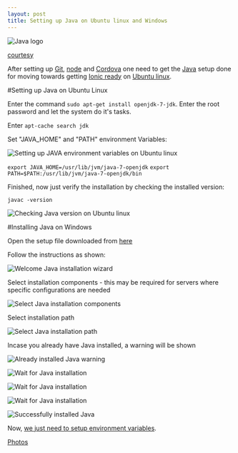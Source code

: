 ```yaml
---
layout: post
title: Setting up Java on Ubuntu linux and Windows
---
```


![Java logo](http://wallpaperology.com/zombie/93295-Java-Logo-1920x1080-Wallpaper.jpg)

[courtesy](http://wallpaperology.com/14-Technology-wallpapers/58-Technology-wallpapers/5679-Java-Logo-HD-Wallpaper.htm)

After setting up [Git](http://xameeramir.github.io/install-git-windows-ubuntu-linux/), [node](http://xameeramir.github.io/install-node/) and [Cordova](http://xameeramir.github.io/installing-cordova/) one need to get the [Java](https://www.oracle.com/java/index.html) setup done for moving towards getting [Ionic ready](http://ionicframework.com/docs/guide/installation.html) on [Ubuntu linux](http://www.ubuntu.com/).

#Setting up Java on Ubuntu Linux

Enter the command `sudo apt-get install openjdk-7-jdk`. Enter the root password and let the system do it's tasks.

Enter `apt-cache search jdk`

Set "JAVA_HOME" and "PATH" environment Variables:

![Setting up JAVA environment variables on Ubuntu linux](https://lh3.googleusercontent.com/p_95I5vlJR5-bDhOqtFTVBBvBDgTNxO5-JS-fIF-9CX5-KGNbtJVIwLMYwwomgECtDUwUF6JKU105VoNL8YClTZ-BB3g3ksjkSA5eBuQrue6qHwkZpZRhfb7_DntvEAU8gbR1ZBqobDI1fk2fXSEd2bzWPxckz0KHJw-CalVrj171SgEV-lToOczwXSVOnMRhnXRGRk3TyMcoVEAtqR77vQNSjRFE5z6Pd5hMwxFAZDZRP15djmJzheAHJlBtg33fNelVXFUs0SGD5d0DX2a9kOaubxkuojSu9Pqe4LwKAD3PeSZ-eUeFbzw52wrlBn7dca32cf6TYwpGOXSc5q5tlLTmRwP9EG1syRHd263VOxQYqJtTOcOe-i2UObul2QofkUuk8v6K5dn2PFxP3uWKT3VJsw3tRwm7TbKCXQt1Xu-QPxEGBmGTUdjkKjmHZhcUQwri-Up6F3gdeNVYpD1EKxisT-3oyW-hq4qGC3ZSifvI1IL4YA5yKVMVf8ZOjQbirAZQru5Q81k2K1fKmYlJLGTJORlhkl8WPw81-ulcN0AX-bClTOXebV9ejGC2pOfLXVy=w695-h139-no)

`export JAVA_HOME=/usr/lib/jvm/java-7-openjdk`
`export PATH=$PATH:/usr/lib/jvm/java-7-openjdk/bin`

Finished, now just verify the installation by checking the installed version:

`javac -version`

![Checking Java version on Ubuntu linux](https://lh3.googleusercontent.com/Sax04bsurKTc1u5wpYvoiv7Th111iIfwUIYpZcTHoE3Oj6m1fiaUH23ZyYFKXI0Lvj0FTqspd7tOA4SpK_k3FC5e3uVASd4qjF152FHfAkgpi9iH2kcvGu_ln3nQ5wQrIhUvkHdbLuVrAvtU5fYu8FjQJHYG4nhZQoGt0laABkC8pL9uEqtmCFUpNI2i8NOdei_je23iibWl2EKjqaAa5uTGhG3loNLXn_XfBCmG_WGBrVYaUoYpvjpMDCklkEAzOAuNo2Ca4G9X90DJsimjokCVCr8DBQTLU0I4C6LipVFCtxu2axWkYkbbNh8He7MThUe623k8e6B9Z8UnJLsGZMowJtOQ7QJYXdw2lV-olJARTMFxwiNG8I989t73O5YMkHVj51h9kqFzCmITFozQBY9yc0Bk45QttQYxs5mX0LOtU1YjtlIllhrTLdr4TWovMKE9UUtfxuzCjPLdtLHG13p8scSqgrD9yvq3DfVDxg2mMr9uQ475_W_Ds-gq9YwugRDae8knsOmXj1PmMFtwTNvmKohEw0T6ygylmh6rtCRmotVZ62R0ii9L7tjpyrRwhcJB=w670-h172-no)

#Installing Java on Windows

Open the setup file downloaded from [here](https://www.java.com/en/download/manual.jsp)

Follow the instructions as shown:

![Welcome Java installation wizard](https://lh3.googleusercontent.com/onAddfX7uX0gBa5WAe0nGtBxXj_laItMy03W_0-qVGXykdB2i2jlaRiZbUuEuq9O5xMqrQU83EefkpVRTitm-34iWdxk0gKwdzvxH4xGgKJ8KkgPUIpqKuSzOn3mGTbe7KeXw126g2sw66JRSLCvte9UxWnZk472wa2Yv7QZPu1r0SIOx1Mn-0vMW5fm6F2baUk0B7QKG2UL5PsGgmQQYEIOK5xu6v-Svi2Ub2_oPWYqN6NUayVpfmWZlw2Sfj6Vnd2wh9TYK_mJbceXtNFTHIcHVCr5j2cflie4TLM9quRAi83qOqsUZQ5fgAF3mvIYfAMLxvplgaCOCMFCeOwq25dG3XKVf18Q6l4QDZ4-qZD62mewBcrr5K61NlrYc-AWUamF33-lvfg3PscPGMqh3bNU2BLzfWexUcQciNLTHOB7FeyorZTSKfrG2DD1tSKwMxPBU_Gt-u1psRq37GMGe-_kXRNDMDyUPRuby-W7BTUj-8uurbx6AiftDfbt6zFb3sYc4AwOMehn3Hz1oN6RbdBQGKiuhJb_1SChxTmYw_Kofyzq9f0YCAc3-yCF5H9imx6f=w500-h381-no)

Select installation components - this may be required for servers where specific configurations are needed

![Select Java installation components](https://lh3.googleusercontent.com/0rD46v_RxxBCaO4I1qxG0zSO_ezE5xopaxgIhaN1C3uzypoyt6abj0rSzunOQ-qr5gS6RgriRSFM3G7IkcPQLWHI9d-JhdaVdgTa_NXlE0Obk39uT-XKFXF6Cgb9DYehkwKnS9AbQ_chabSm02W_N4dKR54QnV8p4rSFu9biGXsCddnCZqabw8aKnOLBUbRQc4YyopXYYh4FgQwF1HIiHJKTBt1XawpQegdrOYjV7IcUztYf15MZtBPCuaDeccuk6RUZOZMbIZIiCaX47FBva-TEj88mJP2YGmKm9mjz2WSo-q9fkbiJxfAQLrrqa6hl-5_Fyql-p8s3VxROKxcL_DCxDCLgPOMT2c37_AUnArgWMqLMJyasIG3Ixs8fEiW0ml8dtuql15s5bnQq1-kFWcI9nd97znGi7TOB-VUi1YjpA816dlFrUd-QsV298zNq-lZyKymok2AA4kkwX_nk_j5Jq4IGQheq5yAOP9bxkpCFok7BUYtXAMvc27ylFlC2h-xeYVjD34bEEQC8v-dCLy2Vm8drZkHPVOPrc781dNMVRqBqiT6HP5oYa6-FzyA305RU=w500-h381-no)

Select installation path

![Select Java installation path](https://lh3.googleusercontent.com/JG1nyC-gEzMFxxG4LiU2_e7pZZGMD0Kx0qmsocUi2iyqE9lEHsd1Gpb01Gzuf9_wqgIqAo2IBcKeSXIu-4IEESAUxb4qUg_6fRiY19PschExFjpEw9EOkEjZMkbBd3l56n6DyZv0MNOFn8CDknFGljqFn_pEJZUe1HqHCD5gfxhKj3JpOpJvurbvrYOWHqIo8eXo90WaQ0xNIIWQYs8qFpvdmTYPP84kpVi67sgYnZdbveWBmYPVfj_fCm2y9sXm0hQ9Ee7lwRvfKubvLVOHAJZ0nDkwLuhrE4z5OWVnZCJU_6qxu-0FdSkzp5wnowPLeHSd_sBbVjrxjTMkG8xHu3u2wdEvsNTUWEqxYjswQ9iXhglgdpl44VHbq2UA7rCDotCBkf0ksV1PKS3632Xrp5MB9seC-I0h2YQJGwc8oWUyJ3-WHe85i-kX9cOneQgIhhLm7CMCcWE8Fwwfd9vBGlArzTpBIuCxY1KgV_ZBXRNAk54tQKLARgjgch3FG_p3d3UKBtshjSplm6NzpJoXWLmwyJIab8WQUYpvLPIMmRuBC6DVMAigo3C29L-sEvsY8-XT=w500-h381-no)

Incase you already have Java installed, a warning will be shown

![Already installed Java warning](https://lh3.googleusercontent.com/6xhWhze0ce57UIjxQkV6aFBm_N8hpe4_Ym5HcMlrLwioBy5BJK7s9LyoCpgxH9o6gQ8NocQ3vt8oa9Qxq3KYCzKKxqdbHF6hKvVNmW-m0BMFQeb2fNrdY_oTNWhxJI_iD5hSann6psEepOGMnnQZotvF5SdJpwko4qY7xF0qqqTmaMGRnDINXVx3wFv55pyo84FZd2RJFiA5kZNgfCd9ygEQhbq9qctwXtd7CL331yqAV7I3mj6ZRFsCFEvHyFm6ULJN3Wejd6wjSfeDsZ04M3VjdKzZifmsnnVvWqP1FVNEtJUv-yv4hDsn5fTj3LGvUyGzdvaWNsS_oamyaZCSjghc2HAUaB7efJ7s0hJEmSBJxR07PGihaLvNVIzlj8QdsPyoXZBrLEopQifoc-3IW5dA7SjcRIH9c7UPgEkbMNV1GlOn_EgVBm8BaCju_oZj-e0EvIYCpbLjcApyzodfR5Ozz-DVVQtViTwy5w2u8hHet7k7Jb-HffCSG1cE4WRfMEH-t3C_zEfpIkd9RRsD1aHbbywA_51gAwowA0PpZZy4DMNOx5U6VtT9nI2_VFPeIDQq=w348-h140-no)

![Wait for Java installation](https://lh3.googleusercontent.com/Uu1zkojeVCKv9k8c5nwJ85m7bBDIYYgoJznu12RcAyopW3tDO-V_UWOGf0x3u1i930orm_kAu-JpoCFQpv4IryxSrTYGc53gfcFMO_slshd8nIlht_t9WKzNn2Z4sXH2_2VkXLJu6TUEhoJ7Q9Ozxj9_xmlTks0EweGR-wke5kr_uivRsSRhNIdwKX17UnuBd94PY0719glqtecRq3U8DtzMWqQTLDkY9PBGFDO8RCx--P_A1eO8sKEYmC3AeQgG2JppxZ4cqXwes2QIBKRkKwkcPn0VxORGrhUcwKQeCaOSVuYDJDLzdzylY45ZMyZiObfFdcM6YPLnGXpv7P5P7yoQ6fXYDyW2c52E9_U54OSZ3c3vsAYDd5jJnZkAHPqq6EMw3AwBhtUIxkBJ8FTkW8BEbblD1TK0WLdWoyocTWvoCMyZqAvQjVzHW7KQR93XSbHj3BwBiq422kgLPw_7p-nF3EdROZvR76SAy9r__ra5Eq6dnw-Aul2dYW1S61e0VF7xgMzdJxfk_cX9unKD1Zf1cTHgqKgBhbqZ-yBm8ULLGhx_ljJZMxKsuhvIiShGvNP1=w394-h149-no)

![Wait for Java installation](https://lh3.googleusercontent.com/SabJ0d7zFT4jRJ0Sm_jCS80K8qBqT8JI6u1o3aRVWoSxpLAg-oPUBIctEE784AUDtSvhDwrcv5ms34M6gDhDn1S-gkIvN6-VgyAGE_GSWXjofL5vbNCowiV4Rh5vZZuyM269Bg8f3frY2rn4AqG3rRKZqPjgJJvWqKjuURjNl7VFz14_qOZETJ4j_4bIQg_z0KAKjrStbnwFBzU5QpA1zMxur5w1ONpG8e4_VJzjF2h6dtdVFIAheZCYuuzavZ4z6IkuXyTz7xhYIqoRLKthn1Pdk6cN1_K8Dz0C5TqBdgjy2I_2v4ijwRBXqkVxWPxalB6BWBk_gF_KKNxedeBad6NDIjHpgKpP3SQWty3u7MRKzBCAqNjpA583QOLWUG_bPenkwaRTtr676SafpeveOWFhcK20wlw20wbIrFOhF0aBWRcEPcL9m4Bcg9LXoyHP6OpWteEPqWcFUg6x_h8cHtBv9w4LdBTkycWHrvMtEIMrCM8KTW35fcxMHLK5W0PbugjLToxHv9U1LKiLLQJHzlk89cIJQtRw6x4QHA7sszMM1o7a_LG8pda8QCs0mo7Pk3oU=w500-h381-no)

![Wait for Java installation](https://lh3.googleusercontent.com/r2FdQDI8tHDsFaJMkcTwMN9jrHMkR9jx6OwUnqm3OkQdDVToOCcuAzUkP79ynIpTS5KyISfnDk_l2f_pgMUUYq49R4_SBPhh_khfwOLogIEzOE-1klY-yVHuTWzUX57ZndqxWOBDC0SfLzqSzPNQB9TRS3iOxogszAAl6l4y5imWKpR6GxrvpT7Hke0ph1gWS8FO-C7e5vkoxwse64wv1TabNueIwszAzPQbmivlRfelENDnzTi785BA512uBjYy3K2hduB89DChBYstTapqzJFO249ZZKlX492in9STcMLz7Ug12AmHHM0K0TBBIjptg3PYTtMdQ9R5pxkN5lqoR67Rv1LDG-6djsyT-FmE3hYHOWteGkXFxZaa60zq3eHUuCCDrHapkDyllg7p4OkRH1jMTO30X3MQmq-3DYVBDfnw1BVRTiB_aL6RkIGq8-CTz_MFNCW44VMJq9tqHAgXhyemqPteAMu1vkzOYcuDBfWIZDvFi9U07MNwaSbffQZtMm4YlRfMo-1SaCZKgwR7W0HuhRSsVppB5Fcim8u_wWKIKntthQHDfXf9O5m4smLzFUGC=w500-h381-no)

![Successfully installed Java](https://lh3.googleusercontent.com/eNquPMrsiH30992DhWrUYbolTjB5SVUNsVAl03jvXjgCTzeXjk74_dQDbWvZCYgP4dMvUUfjerOvRa-tZU03KsxziSIYWT1_hxw-S_KiBMz8xvV7yQqBB5JO_IIjfQf4LU3gUJzXBbT_7g1eTWepZL5g5oat8_A-dEmbhd3HQJEMwMyvHW6ZSxXcOVt5A7zRmIjkNQymYyUeqRRtcguiGbe1G4iWNDKieWWczcr_BtWM-rOtVCJQp4IstQR7XJdhc2UxqfWJy1XbOKCN6TXmm9qTpBpnPcyFShWeFyGJN8Bwy_331IBAmkFOURegNur0MIROyN-QR-uUuADH-TJ0jAkwlNAIMNhd8VhsgZLt4keZVtnnLwyTX-Jmk1xlU2F-llUFUVZv9okypCaclDtNhzytYAz7J8wQ-vnEXD5goi8H0Oa-nknFCW6nj_9AOLNz_ZwfOfVhwpylvawSsgUTCvgy118U2B4NBox1VDN_RAxQMi5-QzXKecCHKnPCywRhK995P4OAWrGRdVs7KJ78LyeOsZIyt99ZduVjqF06f6u6qsMWNbHeyGZzXsEnqiOBp_4f=w500-h381-no)

Now, [we just need to setup environment variables](http://www.computerhope.com/issues/ch000549.htm).

[Photos](https://goo.gl/photos/caGGuZ1UnVGxhBaq6)
